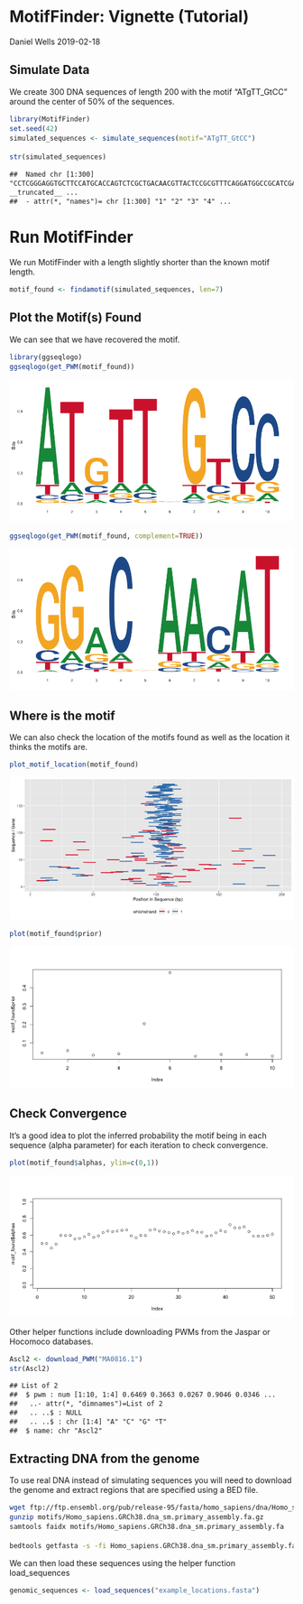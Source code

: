 MotifFinder: Vignette (Tutorial)
================
Daniel Wells
2019-02-18

## Simulate Data

We create 300 DNA sequences of length 200 with the motif “ATgTT\_GtCC”
around the center of 50% of the sequences.

``` r
library(MotifFinder)
set.seed(42)
simulated_sequences <- simulate_sequences(motif="ATgTT_GtCC")

str(simulated_sequences)
```

    ##  Named chr [1:300] "CCTCGGGAGGTGCTTCCATGCACCAGTCTCGCTGACAACGTTACTCCGCGTTTCAGGATGGCCGCATCGAAAATAGATGAGATGCGAAATGAAATTTTTGTAATCCGGGAG"| __truncated__ ...
    ##  - attr(*, "names")= chr [1:300] "1" "2" "3" "4" ...

# Run MotifFinder

We run MotifFinder with a length slightly shorter than the known motif
length.

``` r
motif_found <- findamotif(simulated_sequences, len=7)
```

## Plot the Motif(s) Found

We can see that we have recovered the motif.

``` r
library(ggseqlogo)
ggseqlogo(get_PWM(motif_found))
```

![](vignette_files/figure-gfm/plotlogo-1.png)<!-- -->

``` r
ggseqlogo(get_PWM(motif_found, complement=TRUE))
```

![](vignette_files/figure-gfm/plotlogo-2.png)<!-- -->

## Where is the motif

We can also check the location of the motifs found as well as the
location it thinks the motifs are.

``` r
plot_motif_location(motif_found)
```

![](vignette_files/figure-gfm/plotlocation-1.png)<!-- -->

``` r
plot(motif_found$prior)
```

![](vignette_files/figure-gfm/plotlocation-2.png)<!-- -->

## Check Convergence

It’s a good idea to plot the inferred probability the motif being in
each sequence (alpha parameter) for each iteration to check convergence.

``` r
plot(motif_found$alphas, ylim=c(0,1))
```

![](vignette_files/figure-gfm/plotalpha-1.png)<!-- -->

Other helper functions include downloading PWMs from the Jaspar or
Hocomoco databases.

``` r
Ascl2 <- download_PWM("MA0816.1")
str(Ascl2)
```

    ## List of 2
    ##  $ pwm : num [1:10, 1:4] 0.6469 0.3663 0.0267 0.9046 0.0346 ...
    ##   ..- attr(*, "dimnames")=List of 2
    ##   .. ..$ : NULL
    ##   .. ..$ : chr [1:4] "A" "C" "G" "T"
    ##  $ name: chr "Ascl2"

## Extracting DNA from the genome

To use real DNA instead of simulating sequences you will need to
download the genome and extract regions that are specified using a BED
file.

``` bash
wget ftp://ftp.ensembl.org/pub/release-95/fasta/homo_sapiens/dna/Homo_sapiens.GRCh38.dna_sm.primary_assembly.fa.gz
gunzip motifs/Homo_sapiens.GRCh38.dna_sm.primary_assembly.fa.gz
samtools faidx motifs/Homo_sapiens.GRCh38.dna_sm.primary_assembly.fa

bedtools getfasta -s -fi Homo_sapiens.GRCh38.dna_sm.primary_assembly.fa -bed example_locations.bed -name > example_locations.fasta
```

We can then load these sequences using the helper function
load\_sequences

``` r
genomic_sequences <- load_sequences("example_locations.fasta")
```
